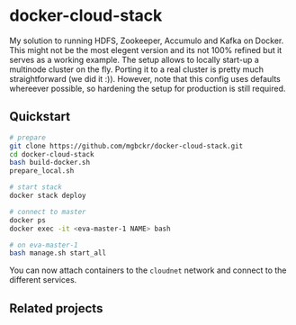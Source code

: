 # docker-cloud-stack
My solution to running HDFS, Zookeeper, Accumulo and Kafka on Docker. This might not be the most elegent version and its not 100% refined but it serves as a working example. The setup allows to locally start-up a multinode cluster on the fly. Porting it to a real cluster is pretty much straightforward (we did it :)). However, note that this config uses defaults whereever possible, so hardening the setup for production is still required. 

## Quickstart

```bash
# prepare
git clone https://github.com/mgbckr/docker-cloud-stack.git
cd docker-cloud-stack
bash build-docker.sh
prepare_local.sh

# start stack
docker stack deploy 

# connect to master
docker ps
docker exec -it <eva-master-1 NAME> bash

# on eva-master-1
bash manage.sh start_all
```

You can now attach containers to the `cloudnet` network and connect to the different services. 

## Related projects
